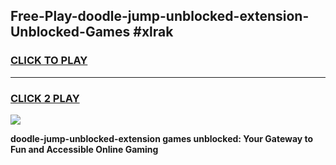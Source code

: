 
## Free-Play-doodle-jump-unblocked-extension-Unblocked-Games #xlrak
<h3>
<a href="https://news.freeplayer.one?title=doodle-jump-unblocked-extension&ref=8M">CLICK TO PLAY</a></h3>
<hr>

<h3>
<a href="https://news.freeplayer.one?title=doodle-jump-unblocked-extension&ref=8M">CLICK 2 PLAY</a>
  
</h3>

<a href="https://news.freeplayer.one?title=doodle-jump-unblocked-extension&ref=8M"><img src="https://clearcache.store/games.png"></a>


**doodle-jump-unblocked-extension games unblocked: Your Gateway to Fun and Accessible Online Gaming**
